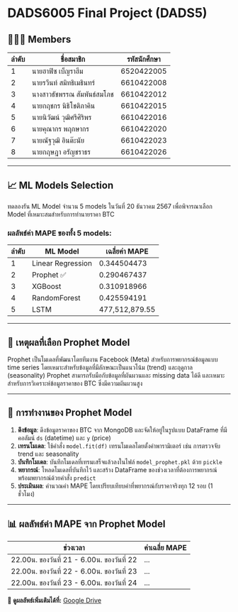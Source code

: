 # DADS6005 Final Project (DADS5)

## 🧑‍🤝‍🧑 Members
| ลำดับ | ชื่อสมาชิก                   | รหัสนักศึกษา   |
|-------|----------------------------|----------------|
| 1     | นายฮาฟิซ เบ็ญราฮีม        | 6520422005     |
| 2     | นายรวีนท์ สมิทธิเมธินทร์   | 6610422008     |
| 3     | นางสาวธัชพรรณ สัมพันธ์สมโภช | 6610422012   |
| 4     | นายกฤชกร นิธิโชติภาคิน     | 6610422015     |
| 5     | นายนิวัฒน์ วุฒิศรีศิริพร   | 6610422016     |
| 6     | นายคุณากร พฤกษากร         | 6610422020     |
| 7     | นายณัฐวุฒิ อินต๊ะนัย       | 6610422023     |
| 8     | นายกฤษฎา อรัญชราธร        | 6610422026     |

---

## 📈 ML Models Selection
ทดลองรัน ML Model จำนวน 5 models ในวันที่ 20 ธันวาคม 2567 เพื่อพิจารณาเลือก Model ที่เหมาะสมสำหรับการทำนายราคา BTC

### ผลลัพธ์ค่า MAPE ของทั้ง 5 models:
| ลำดับ | ML Model             | เฉลี่ยค่า MAPE       |
|-------|----------------------|--------------------|
| 1     | Linear Regression    | 0.344504473       |
| 2     | Prophet ✅            | 0.290467437       |
| 3     | XGBoost              | 0.310918966       |
| 4     | RandomForest         | 0.425594191       |
| 5     | LSTM                 | 477,512,879.55    |

---

## 🌟 เหตุผลที่เลือก Prophet Model
Prophet เป็นโมเดลที่พัฒนาโดยทีมงาน Facebook (Meta) สำหรับการพยากรณ์ข้อมูลแบบ time series โดยเหมาะสำหรับข้อมูลที่มีลักษณะเป็นแนวโน้ม (trend) และฤดูกาล (seasonality) Prophet สามารถรับมือกับข้อมูลที่ผันผวนและ missing data ได้ดี และเหมาะสำหรับการวิเคราะห์ข้อมูลราคาของ BTC ซึ่งมีความผันผวนสูง

---

## 🔮 การทำงานของ Prophet Model
1. **ดึงข้อมูล**: ดึงข้อมูลราคาของ BTC จาก MongoDB และจัดให้อยู่ในรูปแบบ DataFrame ที่มีคอลัมน์ `ds` (datetime) และ `y` (price)
2. **เทรนโมเดล**: ใช้คำสั่ง `model.fit(df)` เทรนโมเดลโดยตั้งค่าพารามิเตอร์ เช่น การตรวจจับ trend และ seasonality
3. **บันทึกโมเดล**: บันทึกโมเดลที่เทรนเสร็จแล้วลงในไฟล์ `model_prophet.pkl` ด้วย `pickle`
4. **พยากรณ์**: โหลดโมเดลที่บันทึกไว้ และสร้าง DataFrame ของช่วงเวลาที่ต้องการพยากรณ์ พร้อมพยากรณ์ด้วยคำสั่ง `predict`
5. **ประเมินผล**: คำนวณค่า MAPE โดยเปรียบเทียบค่าที่พยากรณ์กับราคาจริงทุก 12 รอบ (1 ชั่วโมง)

---

## 📊 ผลลัพธ์ค่า MAPE จาก Prophet Model
| ช่วงเวลา                                      | ค่าเฉลี่ย MAPE |
|--------------------------------------------|---------------|
| 22.00น. ของวันที่ 21 - 6.00น. ของวันที่ 22 | ...           |
| 22.00น. ของวันที่ 22 - 6.00น. ของวันที่ 23 | ...           |
| 22.00น. ของวันที่ 23 - 6.00น. ของวันที่ 24 | ...           |

**🔗 ดูผลลัพธ์เพิ่มเติมได้ที่:** [Google Drive](https://drive.google.com/drive/folders/1b0dhEyv9o0MwH3gzSLhi8w3AaeeZJlR9?usp=drive_link)
